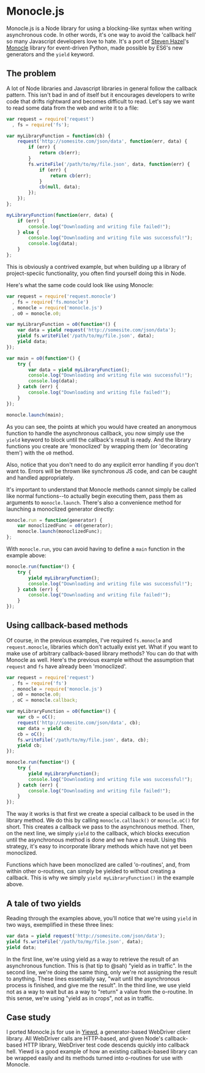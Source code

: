 Monocle.js
==========

Monocle.js is a Node library for using a blocking-like syntax when writing asynchronous code. In other words, it's one way to avoid the 'callback hell' so many Javascript developers love to hate. It's a port of [Steven Hazel](https://github.com/sah/)'s [Monocle](https://github.com/saucelabs/monocle) library for event-driven Python, made possible by ES6's new generators and the `yield` keyword.

The problem
-----------
A lot of Node libraries and Javascript libraries in general follow the callback pattern. This isn't bad in and of itself but it encourages developers to write code that drifts rightward and becomes difficult to read. Let's say we want to read some data from the web and write it to a file:

```js
var request = require('request')
  , fs = require('fs');

var myLibraryFunction = function(cb) {
    request('http://somesite.com/json/data', function(err, data) {
        if (err) {
            return cb(err);
        }
        fs.writeFile('/path/to/my/file.json', data, function(err) {
            if (err) {
                return cb(err);
            }
            cb(null, data);
        });
    });
};

myLibraryFunction(function(err, data) {
    if (err) {
        console.log("Downloading and writing file failed!");
    } else {
        console.log("Downloading and writing file was successful!");
        console.log(data);
    }
};
```

This is obviously a contrived example, but when building up a library of
project-speciic functionality, you often find yourself doing this in Node.

Here's what the same code could look like using Monocle:

```js
var request = require('request.monocle')
  , fs = require('fs.monocle')
  , monocle = require('monocle.js')
  , o0 = monocle.o0;

var myLibraryFunction = o0(function*() {
    var data = yield request('http://somesite.com/json/data');
    yield fs.writeFile('/path/to/my/file.json', data);
    yield data;
});

var main = o0(function*() {
    try {
        var data = yield myLibraryFunction();
        console.log("Downloading and writing file was successful!");
        console.log(data);
    } catch (err) {
        console.log("Downloading and writing file failed!");
    }
});

monocle.launch(main);
```

As you can see, the points at which you would have created an anonymous
function to handle the asynchronous callback, you now simply use the `yield`
keyword to block until the callback's result is ready. And the library
functions you create are 'monoclized' by wrapping them (or 'decorating them')
with the `o0` method.

Also, notice that you don't need to do any explicit error handling if you don't
want to. Errors will be thrown like synchronous JS code, and can be caught and
handled appropriately.

It's important to understand that Monocle methods cannot simply be called like
normal functions--to actually begin executing them, pass them as arguments to
`monocle.launch`. There's also a convenience method for launching a monoclized
generator directly:

```js
monocle.run = function(generator) {
    var monoclizedFunc = o0(generator);
    monocle.launch(monoclizedFunc);
};
```

With `monocle.run`, you can avoid having to define a `main` function in the
example above:

```js
monocle.run(function*() {
    try {
        yield myLibraryFunction();
        console.log("Downloading and writing file was successful!");
    } catch (err) {
        console.log("Downloading and writing file failed!");
    }
});
```

Using callback-based methods
--------------------
Of course, in the previous examples, I've required `fs.monocle` and
`request.monocle`, libraries which don't actually exist yet. What if you want
to make use of arbitrary callback-based library methods? You can do that with
Monocle as well. Here's the previous example without the assumption that
`request` and `fs` have already been 'monoclized'.

```js
var request = require('request')
  , fs = require('fs')
  , monocle = require('monocle.js')
  , o0 = monocle.o0;
  , oC = monocle.callback;

var myLibraryFunction = o0(function*() {
    var cb = oC();
    request('http://somesite.com/json/data', cb);
    var data = yield cb;
    cb = oC();
    fs.writeFile('/path/to/my/file.json', data, cb);
    yield cb;
});

monocle.run(function*() {
    try {
        yield myLibraryFunction();
        console.log("Downloading and writing file was successful!");
    } catch (err) {
        console.log("Downloading and writing file failed!");
    }
});
```

The way it works is that first we create a special callback to be used in the
library method. We do this by calling `monocle.callback()` or `monocle.oC()`
for short. This creates a callback we pass to the asynchronous method. Then, on
the next line, we simply `yield` to the callback, which blocks execution until
the asynchronous method is done and we have a result. Using this strategy, it's
easy to incorporate library methods which have not yet been monoclized.

Functions which have been monoclized are called 'o-routines', and, from within
other o-routines, can simply be yielded to without creating a callback. This is
why we simply `yield myLibraryFunction()` in the example above.

A tale of two yields
-------------------
Reading through the examples above, you'll notice that we're using `yield` in
two ways, exemplified in these three lines:

```js
var data = yield request('http://somesite.com/json/data');
yield fs.writeFile('/path/to/my/file.json', data);
yield data;
```

In the first line, we're using yield as a way to retrieve the result of an
asynchronous function. This is (hat tip to @sah) "yield as in traffic". In the
second line, we're doing the same thing, only we're not assigning the result to
anything. These lines essentially say, "wait until the asynchronous process is
finished, and give me the result". In the third line, we use yield not as a way
to wait but as a way to "return" a value from the o-routine. In this sense,
we're using "yield as in crops", not as in traffic.

Case study
----------
I ported Monocle.js for use in [Yiewd](https://github.com/jlipps/yiewd),
a generator-based WebDriver client library. All WebDriver calls are HTTP-based,
and given Node's callback-based HTTP library, WebDriver test code descends
quickly into callback hell. Yiewd is a good example of how an existing
callback-based library can be wrapped easily and its methods turned into
o-routines for use with Monocle.
